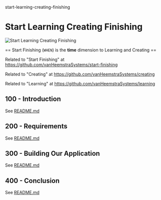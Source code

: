 start-learning-creating-finishing
# Start Learning Creating Finishing

![Start Learning Creating Finishing](https://github.com/vanHeemstraSystems/start-learning-creating-finishing/assets/1499433/1e915670-c1b4-4443-864c-ab8264ed5916)


== Start Finishing (```WHEN```) is the **time** dimension to Learning and Creating ==

Related to "Start Finishing" at https://github.com/vanHeemstraSystems/start-finishing

Related to "Creating" at https://github.com/vanHeemstraSystems/creating

Related to "Learning" at https://github.com/vanHeemstraSystems/learning

## 100 - Introduction

See [README.md](./100/README.md)

## 200 - Requirements

See [README.md](./200/README.md)

## 300 - Building Our Application

See [README.md](./300/README.md)

## 400 - Conclusion

See [README.md](./400/README.md)
